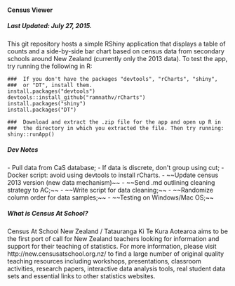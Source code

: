<h4> Census Viewer </h4>
<h5> Last Updated: July 27, 2015. </h5>

This git repository hosts a simple RShiny application that displays a table of counts and a side-by-side bar chart based on census data from secondary schools around New Zealand (currently only the 2013 data). To test the app, try running the following in R:

```{r}
###  If you don't have the packages "devtools", "rCharts", "shiny",
###  or "DT", install them.
install.packages("devtools")
devtools::install_github("ramnathv/rCharts")
install.packages("shiny")
install.packages("DT")

###  Download and extract the .zip file for the app and open up R in
###  the directory in which you extracted the file. Then try running:
shiny::runApp()
```

<h5> Dev Notes </h5>
- Pull data from CaS database;
- If data is discrete, don't group using cut;
- Docker script: avoid using devtools to install rCharts.
- ~~Update census 2013 version (new data mechanism)~~
- ~~Send .md outlining cleaning strategy to AC;~~
- ~~Write script for data cleaning;~~
- ~~Randomize column order for data samples;~~
- ~~Testing on Windows/Mac OS;~~


<h5> What is Census At School? </h5>
Census At School New Zealand / Tatauranga Ki Te Kura Aotearoa aims to be the first port of call for New Zealand teachers looking for information and support for their teaching of statistics. For more information, please visit  http://new.censusatschool.org.nz/ to find a large number of original quality teaching resources including workshops, presentations, classroom activities, research papers, interactive data analysis tools, real student data sets and essential links to other statistics websites. 
